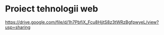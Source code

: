 # Proiect tehnologii web

https://drive.google.com/file/d/1h7PbfiX_Fcu8HjjtS8z3tWRzBgfpwyeL/view?usp=sharing
